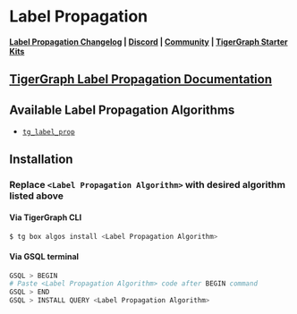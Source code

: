 
# Label Propagation

#### [Label Propagation Changelog](https://github.com/karimsaraipour/gsql-graph-algorithms/blob/master/algorithms/Community/label_propagation/CHANGELOG.md) | [Discord](https://discord.gg/vFbmPyvJJN) | [Community](https://community.tigergraph.com) | [TigerGraph Starter Kits](https://github.com/zrougamed/TigerGraph-Starter-Kits-Parser)

## [TigerGraph Label Propagation Documentation](https://docs.tigergraph.com/tigergraph-platform-overview/graph-algorithm-library#label-propagation)

## Available Label Propagation Algorithms 

* [`tg_label_prop`](https://github.com/karimsaraipour/gsql-graph-algorithms/blob/master/algorithms/Community/label_propagation/tg_label_prop.gsql)

## Installation 

### Replace `<Label Propagation Algorithm>` with desired algorithm listed above 

#### Via TigerGraph CLI

```bash
$ tg box algos install <Label Propagation Algorithm>
```

#### Via GSQL terminal

```bash
GSQL > BEGIN
# Paste <Label Propagation Algorithm> code after BEGIN command
GSQL > END 
GSQL > INSTALL QUERY <Label Propagation Algorithm>
```